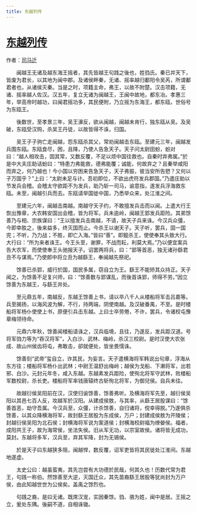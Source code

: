 ```yaml
---
title: 东越列传
---
```


# [东越列传](http://so.gushiwen.org/guwen/bookv_201.aspx)

作者：[司马迁](http://so.gushiwen.org/author_608.aspx)

　　闽越王无诸及越东海王摇者，其先皆越王句践之後也，姓驺氏。秦已并天下，皆废为君长，以其地为闽中郡。及诸侯畔秦，无诸、摇率越归鄱阳令吴芮，所谓鄱君者也，从诸侯灭秦。当是之时，项籍主命，弗王，以故不附楚。汉击项籍，无诸、摇率越人佐汉。汉五年，复立无诸为闽越王，王闽中故地，都东冶。孝惠三年，举高帝时越功，曰闽君摇功多，其民便附，乃立摇为东海王，都东瓯，世俗号为东瓯王。

　　後数世，至孝景三年，吴王濞反，欲从闽越，闽越未肯行，独东瓯从吴。及吴破，东瓯受汉购，杀吴王丹徒，以故皆得不诛，归国。

　　吴王子子驹亡走闽越，怨东瓯杀其父，常劝闽越击东瓯。至建元三年，闽越发兵围东瓯。东瓯食尽，困，且降，乃使人告急天子。天子问太尉田蚡，蚡对曰：“越人相攻击，固其常，又数反覆，不足以烦中国往救也。自秦时弃弗属。”於是中大夫庄助诘蚡曰：“特患力弗能救，德弗能覆；诚能，何故弃之？且秦举咸阳而弃之，何乃越也！今小国以穷困来告急天子，天子弗振，彼当安所告愬？又何以子万国乎？”上曰：“太尉未足与计。吾初即位，不欲出虎符发兵郡国。”乃遣庄助以节发兵会稽。会稽太守欲距不为发兵，助乃斩一司马，谕意指，遂发兵浮海救东瓯。未至，闽越引兵而去。东瓯请举国徙中国，乃悉举众来，处江淮之间。

　　至建元六年，闽越击南越。南越守天子约，不敢擅发兵击而以闻。上遣大行王恢出豫章，大农韩安国出会稽，皆为将军。兵未逾岭，闽越王郢发兵距险。其弟馀善乃与相、宗族谋曰：“王以擅发兵击南越，不请，故天子兵来诛。今汉兵众彊，今即幸胜之，後来益多，终灭国而止。今杀王以谢天子。天子听，罢兵，固一国完；不听，乃力战；不胜，即亡入海。”皆曰“善”。即鏦杀王，使使奉其头致大行。大行曰：“所为来者诛王。今王头至，谢罪，不战而耘，利莫大焉。”乃以便宜案兵告大农军，而使使奉王头驰报天子。诏罢两将兵，曰：“郢等首恶，独无诸孙繇君丑不与谋焉。”乃使郎中将立丑为越繇王，奉闽越先祭祀。

　　馀善已杀郢，威行於国，国民多属，窃自立为王。繇王不能矫其众持正。天子闻之，为馀善不足复兴师，曰：“馀善数与郢谋乱，而後首诛郢，师得不劳。”因立馀善为东越王，与繇王并处。

　　至元鼎五年，南越反，东越王馀善上书，请以卒八千人从楼船将军击吕嘉等。兵至揭扬，以海风波为解，不行，持两端，阴使南越。及汉破番禺，不至。是时楼船将军杨仆使使上书，原便引兵击东越。上曰士卒劳倦，不许，罢兵，令诸校屯豫章梅领待命。

　　元鼎六年秋，馀善闻楼船请诛之，汉兵临境，且往，乃遂反，发兵距汉道。号将军驺力等为“吞汉将军”，入白沙、武林、梅岭，杀汉三校尉。是时汉使大农张成、故山州侯齿将屯，弗敢击，卻就便处，皆坐畏懦诛。

　　馀善刻“武帝”玺自立，诈其民，为妄言。天子遣横海将军韩说出句章，浮海从东方往；楼船将军杨仆出武林；中尉王温舒出梅岭；越侯为戈船、下濑将军，出若邪、白沙。元封元年冬，咸入东越。东越素发兵距险，使徇北将军守武林，败楼船军数校尉，杀长吏。楼船将军率钱唐辕终古斩徇北将军，为御兒侯。自兵未往。

　　故越衍侯吴阳前在汉，汉使归谕馀善，馀善弗听。及横海将军先至，越衍侯吴阳以其邑七百人反，攻越军於汉阳。从建成侯敖，与其率，从繇王居股谋曰：“馀善首恶，劫守吾属。今汉兵至，众彊，计杀馀善，自归诸将，傥幸得脱。”乃遂俱杀馀善，以其众降横海将军，故封繇王居股为东成侯，万户；封建成侯敖为开陵侯；封越衍侯吴阳为北石侯；封横海将军说为案道侯；封横海校尉福为缭嫈侯。福者，成阳共王子，故为海常侯，坐法失侯。旧从军无功，以宗室故侯。诸将皆无成功，莫封。东越将多军，汉兵至，弃其军降，封为无锡侯。

　　於是天子曰东越狭多阻，闽越悍，数反覆，诏军吏皆将其民徙处江淮间。东越地遂虚。

　　太史公曰：越虽蛮夷，其先岂尝有大功德於民哉，何其久也！历数代常为君王，句践一称伯。然馀善至大逆，灭国迁众，其先苗裔繇王居股等犹尚封为万户侯，由此知越世世为公侯矣。盖禹之馀烈也。

　　句践之裔，是曰无诸。既席汉宠，实因秦馀。驺、骆为姓，闽中是居。王摇之立，爰处东隅。後嗣不道，自相诛锄。